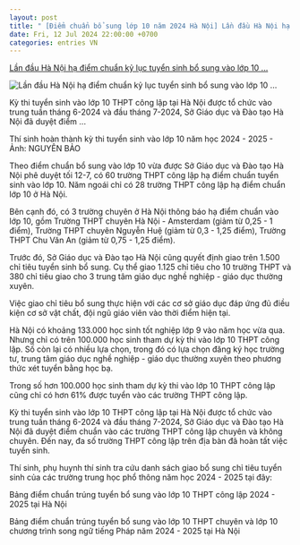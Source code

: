 ```yaml
---
layout: post
title: " [Điểm chuẩn bổ sung lớp 10 năm 2024 Hà Nội] Lần đầu Hà Nội hạ điểm chuẩn kỷ lục tuyển sinh bổ sung vào lớp 10 ..."
date: Fri, 12 Jul 2024 22:00:00 +0700
categories: entries VN
---
```

[Lần đầu Hà Nội hạ điểm chuẩn kỷ lục tuyển sinh bổ sung vào lớp 10 ...](https://tuoitre.vn/lan-dau-ha-noi-ha-diem-chuan-ky-luc-tuyen-sinh-bo-sung-vao-lop-10-voi-hon-60-truong-20240712161909199.htm)

![Lần đầu Hà Nội hạ điểm chuẩn kỷ lục tuyển sinh bổ sung vào lớp 10 ...](https://cdn1.tuoitre.vn/zoom/600_315/471584752817336320/2024/7/12/16-1720775274063203330552-12-0-942-1776-crop-1720775348268588205901.jpg)

Kỳ thi tuyển sinh vào lớp 10 THPT công lập tại Hà Nội được tổ chức vào trung tuần tháng 6-2024 và đầu tháng 7-2024, Sở Giáo dục và Đào tạo Hà Nội đã duyệt điểm ...

Thí sinh hoàn thành kỳ thi tuyển sinh vào lớp 10 năm học 2024 - 2025 - Ảnh: NGUYÊN BẢO

Theo điểm chuẩn bổ sung vào lớp 10 vừa được Sở Giáo dục và Đào tạo Hà Nội phê duyệt tối 12-7, có 60 trường THPT công lập hạ điểm chuẩn tuyển sinh vào lớp 10. Năm ngoái chỉ có 28 trường THPT công lập hạ điểm chuẩn lớp 10 ở Hà Nội.

Bên cạnh đó, có 3 trường chuyên ở Hà Nội thông báo hạ điểm chuẩn vào lớp 10, gồm Trường THPT chuyên Hà Nội - Amsterdam (giảm từ 0,25 - 1 điểm), Trường THPT chuyên Nguyễn Huệ (giảm từ 0,3 - 1,25 điểm), Trường THPT Chu Văn An (giảm từ 0,75 - 1,25 điểm).

Trước đó, Sở Giáo dục và Đào tạo Hà Nội cũng quyết định giao trên 1.500 chỉ tiêu tuyển sinh bổ sung. Cụ thể giao 1.125 chỉ tiêu cho 10 trường THPT và 380 chỉ tiêu giao cho 3 trung tâm giáo dục nghề nghiệp - giáo dục thường xuyên.

Việc giao chỉ tiêu bổ sung thực hiện với các cơ sở giáo dục đáp ứng đủ điều kiện cơ sở vật chất, đội ngũ giáo viên vào thời điểm hiện tại.

Hà Nội có khoảng 133.000 học sinh tốt nghiệp lớp 9 vào năm học vừa qua. Nhưng chỉ có trên 100.000 học sinh tham dự kỳ thi vào lớp 10 THPT công lập. Số còn lại có nhiều lựa chọn, trong đó có lựa chọn đăng ký học trường tư, trung tâm giáo dục nghề nghiệp - giáo dục thường xuyên theo phương thức xét tuyển bằng học bạ.

Trong số hơn 100.000 học sinh tham dự kỳ thi vào lớp 10 THPT công lập cũng chỉ có hơn 61% được tuyển vào các trường THPT công lập.

Kỳ thi tuyển sinh vào lớp 10 THPT công lập tại Hà Nội được tổ chức vào trung tuần tháng 6-2024 và đầu tháng 7-2024, Sở Giáo dục và Đào tạo Hà Nội đã duyệt điểm chuẩn vào các trường THPT công lập chuyên và không chuyên. Đến nay, đa số trường THPT công lập trên địa bàn đã hoàn tất việc tuyển sinh.

Thí sinh, phụ huynh thí sinh tra cứu danh sách giao bổ sung chỉ tiêu tuyển sinh của các trường trung học phổ thông năm học 2024 - 2025 tại đây:

Bảng điểm chuẩn trúng tuyển bổ sung vào lớp 10 THPT công lập 2024 - 2025 tại Hà Nội

Bảng điểm chuẩn trúng tuyển bổ sung vào lớp 10 THPT chuyên và lớp 10 chương trình song ngữ tiếng Pháp năm 2024 - 2025 tại Hà Nội

